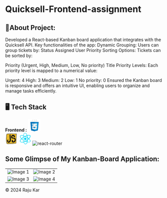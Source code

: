 # Quicksell-Frontend-assignment

## 📌About Project:
Developed a React-based Kanban board application that integrates with the Quicksell API.
Key functionalities of the app:
Dynamic Grouping: Users can group tickets by:
Status
Assigned User
Priority
Sorting Options: Tickets can be sorted by:

Priority (Urgent, High, Medium, Low, No priority)
Title
Priority Levels: Each priority level is mapped to a numerical value:

Urgent: 4
High: 3
Medium: 2
Low: 1
No priority: 0
Ensured the Kanban board is responsive and offers an intuitive UI, enabling users to organize and manage tasks efficiently.

## 🖥️ Tech Stack
**Frontend :**
<code><img height="40" src="https://raw.githubusercontent.com/AnmolVerma404/AnmolVerma404/main/gif/css.webp" alt="css"></code>
<code> <img src="https://raw.githubusercontent.com/AnmolVerma404/AnmolVerma404/main/gif/js.webp" height="40" alt="js"></code>
<code><img height="40" src="https://raw.githubusercontent.com/AnmolVerma404/AnmolVerma404/main/gif/react.webp" alt="react"></code>
![react-router](https://img.shields.io/badge/React_Router-CA4245?style=for-the-badge&logo=react-router&logoColor=white)&nbsp;


## Some Glimpse of My Kanban-Board Application:

<table>
  <tr>
    <td><img src="https://via.placeholder.com/300" alt="Image 1" /></td>
    <td><img src="https://via.placeholder.com/300" alt="Image 2" /></td>
  </tr>
  <tr> 
    <td><img src="https://via.placeholder.com/300" alt="Image 3" /></td>
    <td><img src="https://via.placeholder.com/300" alt="Image 4" /></td>
  </tr>
</table>


© 2024 Raju Kar



